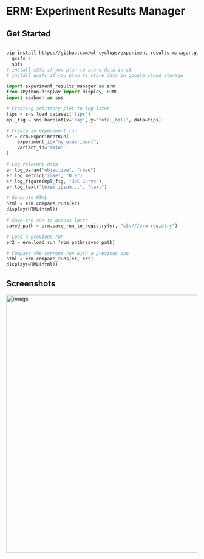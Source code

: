# ERM: Experiment Results Manager

## Get Started

```sh

pip install https://github.com/ml-cyclops/experiment-results-manager.git \
  gcsfs \
  s3fs
# install s3fs if you plan to store data in s3
# install gcsfs if you plan to store data in google cloud storage
```

```python
import experiment_results_manager as erm
from IPython.display import display, HTML
import seaborn as sns

# Creating arbitrary plot to log later
tips = sns.load_dataset('tips')
mpl_fig = sns.barplot(x='day', y='total_bill', data=tips)

# Create an experiment run
er = erm.ExperimentRun(
    experiment_id="my_experiment",
    variant_id="main"
)

# Log relevant data
er.log_param("objective", "rmse")
er.log_metric("rmse", "0.9")
er.log_figure(mpl_fig, "ROC Curve")
er.log_text("lorem ipsum...", "text")

# Generate HTML
html = erm.compare_runs(er)
display(HTML(html))

# Save the run to access later
saved_path = erm.save_run_to_registry(er, "s3:///erm-registry")

# Load a previous run
er2 = erm.load_run_from_path(saved_path)

# Compare the current run with a previous one
html = erm.compare_runs(er, er2)
display(HTML(html))
```

## Screenshots
<img width="680" alt="image" src="https://user-images.githubusercontent.com/1297369/233116615-dd85a795-4b73-4be9-bced-42ebad5ea164.png">
